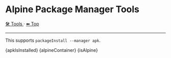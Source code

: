 # Alpine Package Manager Tools

<!-- TEMPLATE toolHeader 2 -->
[🛠️ Tools ](./index.md) &middot; [⬅ Top ](../index.md)
<hr />

This supports `packageInstall --manager apk`.

{apkIsInstalled}
{alpineContainer}
{isAlpine}
